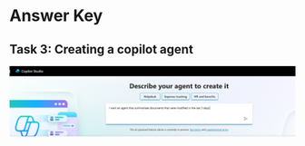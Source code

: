 # Answer Key

## Task 3: Creating a copilot agent
![NLP Agent Creation](images/NLPDeclarativeAgent.png)